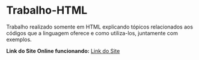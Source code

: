 # Trabalho-HTML
Trabalho realizado somente em HTML explicando tópicos relacionados aos códigos que a linguagem oferece e como utiliza-los, juntamente com exemplos.

**Link do Site Online funcionando:**
[Link do Site](trabalho-html-seven.vercel.app)
